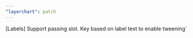```yaml
---
"layerchart": patch
---
```


[Labels] Support passing slot. Key based on label text to enable tweening`
